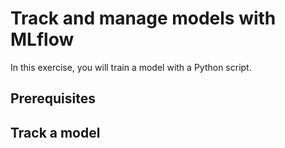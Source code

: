 

# Track and manage models with MLflow

In this exercise, you will train a model with a Python script.

## Prerequisites



## Track a model


